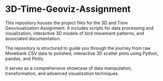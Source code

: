 # 3D-Time-Geoviz-Assignment
This repository houses the project files for the 3D and Time Geovisualization Assignment. It includes scripts for data processing and visualization, interactive 3D models of bird movement patterns, and associated documentation. 

The repository is structured to guide you through the journey from raw Movebank CSV data to polished, interactive 3D scatter plots using Python, pandas, and Plotly. 

It serves as a comprehensive showcase of data manipulation, transformation, and advanced visualization techniques. 
